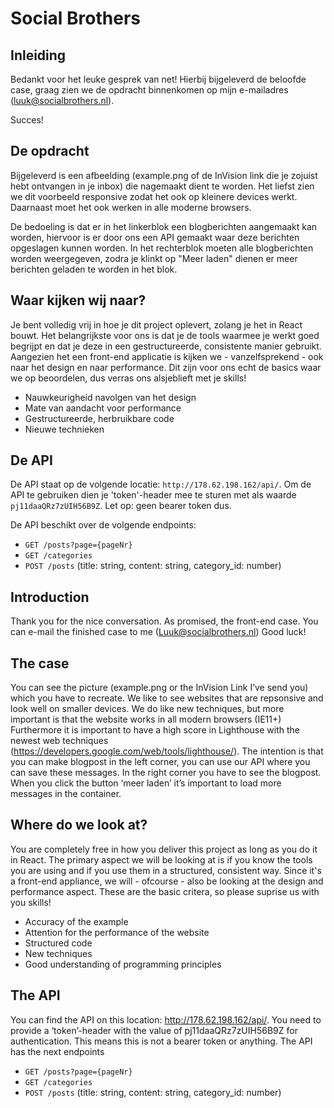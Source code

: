 # Social Brothers

## Inleiding

Bedankt voor het leuke gesprek van net!
Hierbij bijgeleverd de beloofde case, graag zien we de opdracht binnenkomen op mijn e-mailadres (luuk@socialbrothers.nl).

Succes!

## De opdracht

Bijgeleverd is een afbeelding (example.png of de InVision link die je zojuist hebt ontvangen in je inbox) die nagemaakt dient te worden. Het liefst zien we dit voorbeeld responsive zodat het ook op kleinere devices werkt. Daarnaast moet het ook werken in alle moderne browsers.

De bedoeling is dat er in het linkerblok een blogberichten aangemaakt kan worden, hiervoor is er door ons een API gemaakt waar deze berichten opgeslagen kunnen worden. In het rechterblok moeten alle blogberichten worden weergegeven, zodra je klinkt op "Meer laden" dienen er meer berichten geladen te worden in het blok.

## Waar kijken wij naar?

Je bent volledig vrij in hoe je dit project oplevert, zolang je het in React bouwt. Het belangrijkste voor ons is dat je de tools waarmee je werkt goed begrijpt en dat je deze in een gestructureerde, consistente manier gebruikt. Aangezien het een front-end applicatie is kijken we - vanzelfsprekend - ook naar het design en naar performance. Dit zijn voor ons echt de basics waar we op beoordelen, dus verras ons alsjeblieft met je skills!

- Nauwkeurigheid navolgen van het design
- Mate van aandacht voor performance
- Gestructureerde, herbruikbare code
- Nieuwe technieken

## De API

De API staat op de volgende locatie: `http://178.62.198.162/api/`.
Om de API te gebruiken dien je 'token'-header mee te sturen met als waarde `pj11daaQRz7zUIH56B9Z`. Let op: geen bearer token dus.

De API beschikt over de volgende endpoints:

- `GET /posts?page={pageNr}`
- `GET /categories`
- `POST /posts` (title: string, content: string, category_id: number)

## Introduction

Thank you for the nice conversation. As promised, the front-end case. You can e-mail the finished case to me (Luuk@socialbrothers.nl)
Good luck!

## The case

You can see the picture (example.png or the InVision Link I’ve send you) which you have to recreate. We like to see websites that are repsonsive and look well on smaller devices.
We do like new techniques, but more important is that the website works in all modern browsers (IE11+) Furthermore it is important to have a high
score in Lighthouse with the newest web techniques
(https://developers.google.com/web/tools/lighthouse/).
The intention is that you can make blogpost in the left corner, you can use our API where you can
save these messages. In the right corner you have to see the blogpost. When you click the button
‘meer laden’ it’s important to load more messages in the container.

## Where do we look at?

You are completely free in how you deliver this project as long as you do it in React. The primary aspect we will be looking at is if you know the tools you are using and if you use them in a structured, consistent way. Since it's a front-end appliance, we will - ofcourse - also be looking at the design and performance aspect. These are the basic critera, so please suprise us with you skills!

- Accuracy of the example
- Attention for the performance of the website
- Structured code
- New techniques
- Good understanding of programming principles

## The API

You can find the API on this location: http://178.62.198.162/api/. You need to provide a ‘token’-header with the value of pj11daaQRz7zUIH56B9Z for authentication. This means this is not a bearer token or anything.
The API has the next endpoints

- `GET /posts?page={pageNr}`
- `GET /categories`
- `POST /posts` (title: string, content: string, category_id: number)
